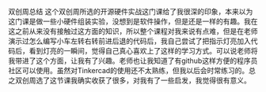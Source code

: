 双创周总结
  这个双创周所选的开源硬件实战这门课给了我很深的印象，本来以为这门课是做一些小硬件组装实验，没想到是软件操作，但是还是一样的有趣。我在这之前从来没有接触过这方面的知识，所以整个课程对我来说有点难，但是在老师演示过怎么编写小车左转右转前进后退的代码后，我自己尝试了把指示灯亮加入代码后，看到灯亮的一瞬间，觉得自己真心喜欢上了这样的学习方式。可以说老师将我带进了这个方面，让我有了兴趣。老师也让我知道了有github这样方便的程序员社区可以使用。虽然对Tinkercad的使用还不太熟练，但我以后会时常练习的。总之双创周选了这节课我确实收获了很多，对我有了一些启发，我觉得很有意义。

